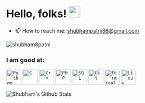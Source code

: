 # Hello, folks! <img src="https://raw.githubusercontent.com/MartinHeinz/MartinHeinz/master/wave.gif" width="30px">

- 📫 How to reach me: shubhampatni88@gmail.com

<p align="left"> <img src="https://komarev.com/ghpvc/?username=shubham8patni&label=Profile%20views&color=0e75b6&style=flat" alt="shubham8patni" /> </p>


### I am good at:
<code><img width="40px" src="https://img.icons8.com/color/2x/python.png" title="Python"/></code>
<code><img width="40px" src="https://img.icons8.com/color/2x/c-programming.png" title="C"/></code>
<code><img width="40px" src="https://img.icons8.com/color/2x/c-plus-plus-logo.png" title="C++"/></code>
<code><img width="40px" src="https://img.icons8.com/color/2x/php.png" title="PHP"/></code>
<code><img width="40px" src="https://img.icons8.com/color/2x/sql.png" title="SQL"/></code>
<code><img width="40px" src="https://img.icons8.com/color/2x/git.png" title="Git"/></code>
<code><img width="40px" src="https://img.icons8.com/fluent/96/console.png" title="Terminal"/></code>
<code><img width="40px" src="https://img.icons8.com/color/2x/linux.png" title="Linux"/></code>

![Shubham's Github Stats](https://github-readme-stats.vercel.app/api?username=shubham8patni&show_icons=true&bg_color=204886,3967A2,204886&title_color=091441&text_color=ffffff&icon_color=091441)
